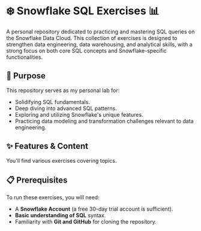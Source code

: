 # ❄️ Snowflake SQL Exercises 📊

A personal repository dedicated to practicing and mastering SQL queries on the Snowflake Data Cloud. This collection of exercises is designed to strengthen data engineering, data warehousing, and analytical skills, with a strong focus on both core SQL concepts and Snowflake-specific functionalities.

## 🚀 Purpose

This repository serves as my personal lab for:
* Solidifying SQL fundamentals.
* Deep diving into advanced SQL patterns.
* Exploring and utilizing Snowflake's unique features.
* Practicing data modeling and transformation challenges relevant to data engineering.

## ✨ Features & Content

You'll find various exercises covering topics.

## 📋 Prerequisites

To run these exercises, you will need:

* A **Snowflake Account** (a free 30-day trial account is sufficient).
* **Basic understanding of SQL** syntax.
* Familiarity with **Git and GitHub** for cloning the repository.

